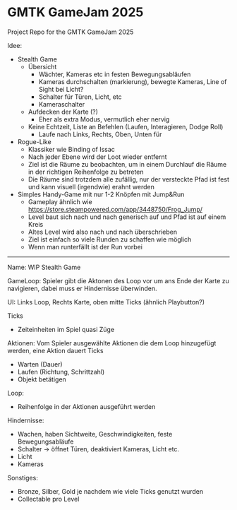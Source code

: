 # GMTK GameJam 2025

Project Repo for the GMTK GameJam 2025

Idee:
* Stealth Game
  * Übersicht
	* Wächter, Kameras etc in festen Bewegungsabläufen
	* Kameras durchschalten (markierung), bewegte Kameras, Line of Sight bei Licht?
	* Schalter für Türen, Licht, etc
	* Kameraschalter
  * Aufdecken der Karte (?)
	* Eher als extra Modus, vermutlich eher nervig
  * Keine Echtzeit, Liste an Befehlen (Laufen, Interagieren, Dodge Roll)
	* Laufe nach Links, Rechts, Oben, Unten für 
* Rogue-Like
  * Klassiker wie Binding of Issac
  * Nach jeder Ebene wird der Loot wieder entfernt
  * Ziel ist die Räume zu beobachten, um in einem Durchlauf die Räume in der richtigen Reihenfolge zu betreten
  * Die Räume sind trotzdem alle zufällig, nur der versteckte Pfad ist fest und kann visuell (irgendwie) erahnt werden
* Simples Handy-Game mit nur 1-2 Knöpfen mit Jump&Run
  * Gameplay ähnlich wie https://store.steampowered.com/app/3448750/Frog_Jump/
  * Level baut sich nach und nach generisch auf und Pfad ist auf einem Kreis
  * Altes Level wird also nach und nach überschrieben
  * Ziel ist einfach so viele Runden zu schaffen wie möglich
  * Wenn man runterfällt ist der Run vorbei

---

Name: WIP Stealth Game

GameLoop: Spieler gibt die Aktonen des Loop vor um ans Ende der Karte zu navigieren, dabei muss er Hindernisse überwinden.

UI: Links Loop, Rechts Karte, oben mitte Ticks (ähnlich Playbutton?)

Ticks
- Zeiteinheiten im Spiel quasi Züge

Aktionen: Vom Spieler ausgewählte Aktionen die dem Loop hinzugefügt werden, eine Aktion dauert Ticks
- Warten (Dauer)
- Laufen (Richtung, Schrittzahl)
- Objekt betätigen

Loop:
- Reihenfolge in der Aktionen ausgeführt werden

Hindernisse:
- Wachen, haben Sichtweite, Geschwindigkeiten, feste Bewegungsabläufe
- Schalter -> öffnet Türen, deaktiviert Kameras, Licht etc.
- Licht
- Kameras

Sonstiges:
- Bronze, Silber, Gold je nachdem wie viele Ticks genutzt wurden
- Collectable pro Level

